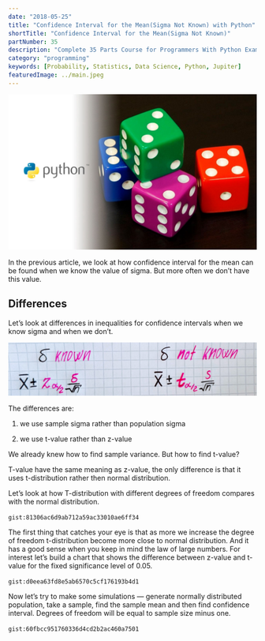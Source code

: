 ```yaml
---
date: "2018-05-25"
title: "Confidence Interval for the Mean(Sigma Not Known) with Python"
shortTitle: "Confidence Interval for the Mean(Sigma Not Known)"
partNumber: 35
description: "Complete 35 Parts Course for Programmers With Python Examples in Jupiter"
category: "programming"
keywords: [Probability, Statistics, Data Science, Python, Jupiter]
featuredImage: ../main.jpeg
---
```


![](../main.jpeg)

In the previous article, we look at how confidence interval for the mean can be found when we know the value of sigma. But more often we don’t have this value.

## Differences

Let’s look at differences in inequalities for confidence intervals when we know sigma and when we don’t.

![](draw.jpeg)

The differences are:

1. we use sample sigma rather than population sigma

1. we use t-value rather than z-value

We already knew how to find sample variance. But how to find t-value?

T-value have the same meaning as z-value, the only difference is that it uses t-distribution rather then normal distribution.

Let’s look at how T-distribution with different degrees of freedom compares with the normal distribution.

`gist:81306ac6d9ab712a59ac33010ae6ff34`

The first thing that catches your eye is that as more we increase the degree of freedom t-distribution become more close to normal distribution. And it has a good sense when you keep in mind the law of large numbers. For interest let’s build a chart that shows the difference between z-value and t-value for the fixed significance level of 0.05.

`gist:d0eea63fd8e5ab6570c5cf176193b4d1`

Now let’s try to make some simulations — generate normally distributed population, take a sample, find the sample mean and then find confidence interval. Degrees of freedom will be equal to sample size minus one.

`gist:60fbcc951760336d4cd2b2ac460a7501`
